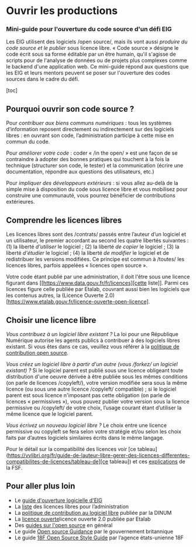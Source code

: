 # Ouvrir les productions

### Mini-guide pour l'ouverture du code source d'un défi EIG

Les EIG utilisent des logiciels /open source/, mais ils vont aussi
*produire du code source et le publier* sous licence libre.  « Code
source » désigne le code écrit sous sa forme éditable par un être
humain, qu'il s'agisse de scripts pour de l'analyse de données ou de
projets plus complexes comme le backend d'une application web.  Ce
mini-guide répond aux questions que les EIG et leurs mentors peuvent
se poser sur l'ouverture des codes sources dans le cadre du défi.

[toc]

## Pourquoi ouvrir son code source ?

Pour *contribuer aux biens communs numériques* : tous les systèmes
d’information reposent directement ou indirectement sur des logiciels
libres : en ouvrant son code, l’administration participe à cette mise
en commun du code.

Pour *améliorer votre code* : coder « /in the open/ » est une façon de se
contraindre à adopter des bonnes pratiques qui touchent à la fois la
technique (structurer son code, le tester) et la communication (écrire
une documentation, répondre aux questions des utilisateurs, etc.)

Pour *impliquer des développeurs extérieurs* : si vous allez au-delà de
la simple mise à disposition du code sous licence libre et vous
mobilisez pour construire une communauté, vous pourrez bénéficier de
contributions extérieures.

## Comprendre les licences libres

Les licences libres sont des /contrats/ passés entre l’auteur d’un
logiciel et un utilisateur, le premier accordant au second les quatre
libertés suivantes : (1) la liberté *d'utiliser* le logiciel ; (2) la
liberté *de copier* le logiciel ; (3) la liberté *d'étudier* le logiciel ;
(4) la liberté *de modifier* le logiciel et de redistribuer les versions
modifiées.  Ce principe est commun à /toutes/ les licences libres,
parfois appelées « licences open source ».

Votre code étant publié par une administration, il doit l'être sous
une licence figurant dans [[https://www.data.gouv.fr/fr/licences][cette liste]].  Parmi ces licences figure
celle publiée par Etalab, couvrant aussi bien les logiciels que les
contenus autres, la (Licence Ouverte 2.0)[https://www.etalab.gouv.fr/licence-ouverte-open-licence].

## Choisir une licence libre

*Vous contribuez à un logiciel libre existant ?* La loi pour une
République Numérique autorise les agents publics à contribuer à des
logiciels libres existant.  Si vous êtes dans ce cas, veuillez vous
référer à la [politique de contribution open source](https://disic.github.io/politique-de-contribution-open-source/*). 

*Vous créez un logiciel libre à partir d'un autre (vous /forkez/ un
logiciel existant) ?* Si le logiciel parent est publié sous une licence
obligeant toute distribution d'une oeuvre dérivée à être publiée sous
les mêmes conditions (on parle de licences /copyleft/), votre version
modifiée sera sous la même licence (ou sous une autre licence /copyleft/
compatible) ; si le logiciel parent est sous licence n'imposant pas
cette obligation (on parle de licences « permissives »), vous pouvez
publier votre version sous la licence permissive ou /copyleft/ de votre
choix, l’usage courant étant d’utiliser la même licence que le
logiciel parent.
     
*Vous écrivez un nouveau logiciel libre ?* Le choix entre une licence
permissive ou copyleft se fera selon votre stratégie et/ou selon les
choix faits par d’autres logiciels similaires écrits dans le même
langage.

Pour le détail sur la compatibilité des licences voir [ce tableau](https://vvlibri.org/fr/guide-de-lauteur-libre-gerer-des-licences-differentes-compatibilites-de-licences/tableau-de][ce tableau]) et
ces [explications](https://www.gnu.org/licenses/license-compatibility.fr.html][explications) de la FSF.

## Pour aller plus loin

- Le [guide d'ouverture logicielle d'EIG](https://guides.etalab.gouv.fr/logiciels/)
- La [liste](https://www.data.gouv.fr/fr/licences) des licences libres pour l’administration
- La [politique de contribution au logiciel libre](https://www.numerique.gouv.fr/publications/politique-logiciel-libre/) publiée par la DINUM
- La [licence ouverte](https://www.etalab.gouv.fr/licence-ouverte-open-licence)licence ouverte 2.0 publiée par Etalab
- Des [guides sur l'open source](https://opensource.guide) en général
- Le guide [Open source Guidance](https://www.gov.uk/government/publications/open-source-guidance) par le gouvernement britannique
- Le guide [18F Open Source Style Guide](https://open-source-guide.18f.gov/) par l’agence états-unienne 18F
